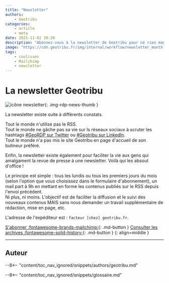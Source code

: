 ```yaml
---
title: "Newsletter"
authors:
	- Geotribu
categories:
	- article
	- meta
date: 2021-11-02 10:20
description: "Abonnez-vous à la newsletter de Geotribu pour ne rien manquer des contenus publiés."
image: "https://cdn.geotribu.fr/img/internal/workflow/newsletter_monthly_cut.png"
tags:
	- coulisses
	- Mailchimp
	- newsletter
---
```


# La newsletter Geotribu

![icône newsletter](https://cdn.geotribu.fr/img/logos-icones/divers/newsletter.webp "icône newsletter"){: .img-rdp-news-thumb }

La newsletter existe suite à différents constats.

Tout le monde n'utilise pas le RSS.  
Tout le monde ne gâche pas sa vie sur ls réseaux sociaux à scruter les hashtags [#GeoRDP sur Twitter](https://twitter.com/hashtag/GeoRDP) ou [#Geotribu sur LinkedIn](https://www.linkedin.com/feed/hashtag/?keywords=geotribu).  
Tout le monde n'a pas mis le site Geotribu en page d'accueil de son butineur préféré.

Enfin, la newsletter existe également pour faciliter la vie aux gens qui amalgament la revue de presse à une newsletter. Voilà qui les absout d'office !

Le principe est simple : tous les lundis ou tous les premiers jours du mois (selon l'option que vous choisissez dans le formulaire d'abonnement), un mail part à 9h en mettant en forme les contenus publiés sur le RSS depuis l'envoi précédent.  
Ni plus, ni moins. L'objectif est de faciliter la diffusion et le suivi des nouveaux contenus MAIS sans nous demander un travail supplémentaire de rédaction, mise en page, etc.

L'adresse de l'expéditeur est : `facteur [chez] geotribu.fr`.

[S'abonner :fontawesome-brands-mailchimp:](http://eepurl.com/hL0zVr){: .md-button }
[Consulter les archives :fontawesome-solid-history:](https://us5.campaign-archive.com/home/?u=465e16ce303f65e4f490e8a71&id=6c4efaf092){: .md-button }
{: align=middle }

----

## Auteur

--8<-- "content/toc_nav_ignored/snippets/authors/geotribu.md"

<!-- Intègre le glossaire centralisé -->
--8<-- "content/toc_nav_ignored/snippets/glossaire.md"

